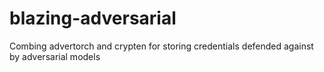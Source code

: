 # blazing-adversarial
Combing advertorch and crypten for storing credentials defended against by adversarial models
